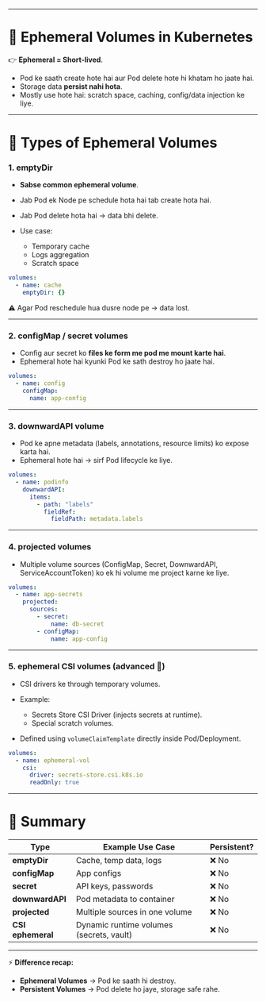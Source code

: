 
---

# 🔹 Ephemeral Volumes in Kubernetes

👉 **Ephemeral = Short-lived**.

* Pod ke saath create hote hai aur Pod delete hote hi khatam ho jaate hai.
* Storage data **persist nahi hota**.
* Mostly use hote hai: scratch space, caching, config/data injection ke liye.

---

# 🔹 Types of Ephemeral Volumes

### 1. **emptyDir**

* **Sabse common ephemeral volume**.
* Jab Pod ek Node pe schedule hota hai tab create hota hai.
* Jab Pod delete hota hai → data bhi delete.
* Use case:

  * Temporary cache
  * Logs aggregation
  * Scratch space

```yaml
volumes:
  - name: cache
    emptyDir: {}
```

⚠️ Agar Pod reschedule hua dusre node pe → data lost.

---

### 2. **configMap / secret volumes**

* Config aur secret ko **files ke form me pod me mount karte hai**.
* Ephemeral hote hai kyunki Pod ke sath destroy ho jaate hai.

```yaml
volumes:
  - name: config
    configMap:
      name: app-config
```

---

### 3. **downwardAPI volume**

* Pod ke apne metadata (labels, annotations, resource limits) ko expose karta hai.
* Ephemeral hote hai → sirf Pod lifecycle ke liye.

```yaml
volumes:
  - name: podinfo
    downwardAPI:
      items:
        - path: "labels"
          fieldRef:
            fieldPath: metadata.labels
```

---

### 4. **projected volumes**

* Multiple volume sources (ConfigMap, Secret, DownwardAPI, ServiceAccountToken) ko ek hi volume me project karne ke liye.

```yaml
volumes:
  - name: app-secrets
    projected:
      sources:
        - secret:
            name: db-secret
        - configMap:
            name: app-config
```

---

### 5. **ephemeral CSI volumes** (advanced 🚀)

* CSI drivers ke through temporary volumes.
* Example:

  * Secrets Store CSI Driver (injects secrets at runtime).
  * Special scratch volumes.
* Defined using `volumeClaimTemplate` directly inside Pod/Deployment.

```yaml
volumes:
  - name: ephemeral-vol
    csi:
      driver: secrets-store.csi.k8s.io
      readOnly: true
```

---

# 🔹 Summary

| Type              | Example Use Case                         | Persistent? |
| ----------------- | ---------------------------------------- | ----------- |
| **emptyDir**      | Cache, temp data, logs                   | ❌ No        |
| **configMap**     | App configs                              | ❌ No        |
| **secret**        | API keys, passwords                      | ❌ No        |
| **downwardAPI**   | Pod metadata to container                | ❌ No        |
| **projected**     | Multiple sources in one volume           | ❌ No        |
| **CSI ephemeral** | Dynamic runtime volumes (secrets, vault) | ❌ No        |

---

⚡ **Difference recap:**

* **Ephemeral Volumes** → Pod ke saath hi destroy.
* **Persistent Volumes** → Pod delete ho jaye, storage safe rahe.

